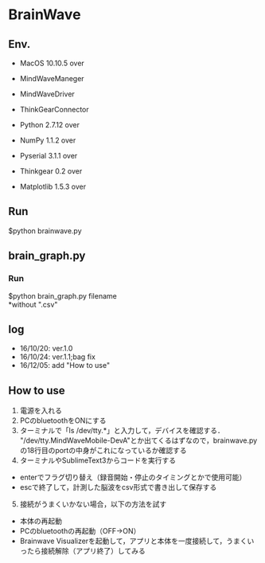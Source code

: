 # BrainWave

## Env.
* MacOS 10.10.5 over
* MindWaveManeger
* MindWaveDriver
* ThinkGearConnector

* Python 2.7.12 over
* NumPy 1.1.2 over
* Pyserial 3.1.1 over
* Thinkgear 0.2 over
* Matplotlib 1.5.3 over

## Run
$python brainwave.py

## brain_graph.py
### Run
$python brain_graph.py filename  
*without ".csv"

## log
* 16/10/20: ver.1.0
* 16/10/24: ver.1.1;bag fix
* 16/12/05: add "How to use"

## How to use
1. 電源を入れる
2. PCのbluetoothをONにする
3. ターミナルで「ls /dev/tty.*」と入力して，デバイスを確認する．  
"/dev/tty.MindWaveMobile-DevA"とか出てくるはずなので，brainwave.pyの18行目のportの中身がこれになっているか確認する
4. ターミナルやSublimeText3からコードを実行する
* enterでフラグ切り替え（録音開始・停止のタイミングとかで使用可能）
* escで終了して，計測した脳波をcsv形式で書き出して保存する
5. 接続がうまくいかない場合，以下の方法を試す
* 本体の再起動
* PCのbluetoothの再起動（OFF→ON）
* Brainwave Visualizerを起動して，アプリと本体を一度接続して，うまくいったら接続解除（アプリ終了）してみる